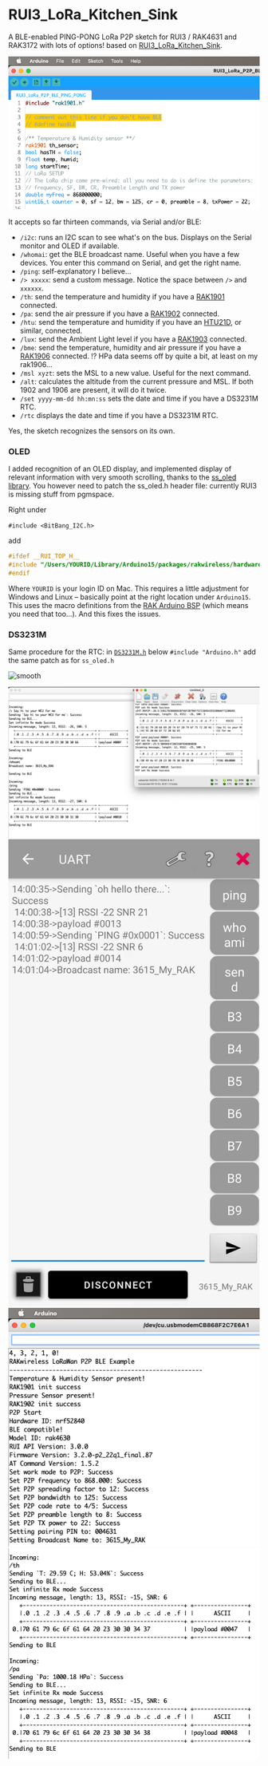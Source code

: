 # RUI3_LoRa_Kitchen_Sink

A BLE-enabled PING-PONG LoRa P2P sketch for RUI3 / RAK4631 and RAK3172 with lots of options! based on [RUI3_LoRa_Kitchen_Sink](https://github.com/Kongduino/RUI3_LoRa_Kitchen_Sink).

![BLE](BLE.png)

It accepts so far thirteen commands, via Serial and/or BLE:

* `/i2c`: runs an I2C scan to see what's on the bus. Displays on the Serial monitor and OLED if available.
* `/whomai`: get the BLE broadcast name. Useful when you have a few devices. You enter this command on Serial, and get the right name.
* `/ping`: self-explanatory I believe...
* `/> xxxxx`: send a custom message. Notice the space between `/>` and `xxxxxx`.
* `/th`: send the temperature and humidity if you have a [RAK1901](https://store.rakwireless.com/products/rak1901-shtc3-temperature-humidity-sensor) connected.
* `/pa`: send the air pressure if you have a [RAK1902](https://store.rakwireless.com/products/rak1902-kps22hb-barometric-pressure-sensor) connected.
* `/htu`: send the temperature and humidity if you have an [HTU21D](https://www.mikroe.com/htu21d-click), or similar, connected.
* `/lux`: send the Ambient Light level if you have a [RAK1903](https://store.rakwireless.com/products/rak1903-opt3001dnpr-ambient-light-sensor) connected.
* `/bme`: send the temperature, humidity and air pressure if you have a [RAK1906](https://store.rakwireless.com/products/rak1906-bme680-environment-sensor) connected.
⁉️ HPa data seems off by quite a bit, at least on my rak1906...
* `/msl xyzt`: sets the MSL to a new value. Useful for the next command.
* `/alt`: calculates the altitude from the current pressure and MSL. If both 1902 and 1906 are present, it will do it twice.
* `/set yyyy-mm-dd hh:mn:ss` sets the date and time if you have a DS3231M RTC.
* `/rtc` displays the date and time if you have a DS3231M RTC.

Yes, the sketch recognizes the sensors on its own.

### OLED

I added recognition of an OLED display, and implemented display of relevant information with very smooth scrolling, thanks to the [ss_oled library](https://github.com/bitbank2/ss_oled). You however need to patch the ss_oled.h header file: currently RUI3 is missing stuff from pgmspace.

Right under

`#include <BitBang_I2C.h>`

add

```c
#ifdef __RUI_TOP_H__
#include "/Users/YOURID/Library/Arduino15/packages/rakwireless/hardware/nrf52/1.0.1/cores/nRF5/avr/pgmspace.h"
#endif
```

Where `YOURID` is your login ID on Mac. This requires a little adjustment for Windows and Linux – basically point at the right location under `Arduino15`. This uses the macro definitions from the [RAK Arduino BSP](https://github.com/RAKWireless/RAK-nRF52-Arduino) (which means you need that too...). And this fixes the issues.

### DS3231M

Same procedure for the RTC: in [`DS3231M.h`](https://github.com/Zanduino/DS3231M) below `#include "Arduino.h"` add the same patch as for `ss_oled.h`

![smooth](oledpingpong.gif)

![Serial_Screenshot](Serial_Screenshot.png)
![BLE_Screenshot](BLE_Screenshot.jpg)
![Sensors_A](SensorsA.png)
![Sensors_B](SensorsB.png)

